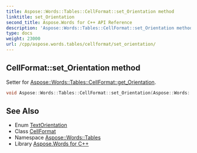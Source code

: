 ```yaml
---
title: Aspose::Words::Tables::CellFormat::set_Orientation method
linktitle: set_Orientation
second_title: Aspose.Words for C++ API Reference
description: 'Aspose::Words::Tables::CellFormat::set_Orientation method. Setter for Aspose::Words::Tables::CellFormat::get_Orientation in C++.'
type: docs
weight: 23000
url: /cpp/aspose.words.tables/cellformat/set_orientation/
---
```

## CellFormat::set_Orientation method


Setter for [Aspose::Words::Tables::CellFormat::get_Orientation](../get_orientation/).

```cpp
void Aspose::Words::Tables::CellFormat::set_Orientation(Aspose::Words::TextOrientation value)
```

## See Also

* Enum [TextOrientation](../../../aspose.words/textorientation/)
* Class [CellFormat](../)
* Namespace [Aspose::Words::Tables](../../)
* Library [Aspose.Words for C++](../../../)
